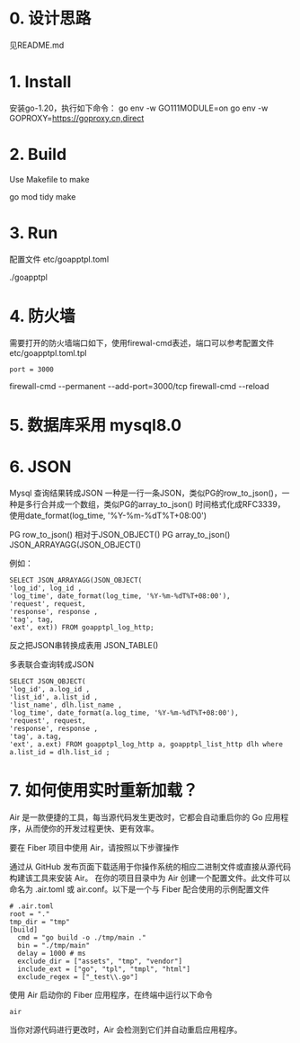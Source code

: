 # 0. 设计思路

见README.md

# 1. Install

安装go-1.20，执行如下命令：
 go env -w GO111MODULE=on
 go env -w GOPROXY=https://goproxy.cn,direct

# 2. Build

Use Makefile to make

go mod tidy
make

# 3. Run

配置文件 etc/goapptpl.toml

./goapptpl

# 4. 防火墙

需要打开的防火墙端口如下，使用firewal-cmd表述，端口可以参考配置文件etc/goapptpl.toml.tpl

	port = 3000

firewall-cmd --permanent --add-port=3000/tcp
firewall-cmd --reload


# 5. 数据库采用 mysql8.0


# 6. JSON

Mysql 查询结果转成JSON
一种是一行一条JSON，类似PG的row_to_json()，一种是多行合并成一个数组，类似PG的array_to_json()
时间格式化成RFC3339，使用date_format(log_time, '%Y-%m-%dT%T+08:00')

PG row_to_json() 相对于JSON_OBJECT()
PG array_to_json() JSON_ARRAYAGG(JSON_OBJECT()

例如：
```
SELECT JSON_ARRAYAGG(JSON_OBJECT(
'log_id', log_id ,
'log_time', date_format(log_time, '%Y-%m-%dT%T+08:00'),
'request', request,
'response', response ,
'tag', tag,
'ext', ext)) FROM goapptpl_log_http;
```

反之把JSON串转换成表用 JSON_TABLE()

多表联合查询转成JSON

```
SELECT JSON_OBJECT(
'log_id', a.log_id ,
'list_id', a.list_id ,
'list_name', dlh.list_name ,
'log_time', date_format(a.log_time, '%Y-%m-%dT%T+08:00'),
'request', request,
'response', response ,
'tag', a.tag,
'ext', a.ext) FROM goapptpl_log_http a, goapptpl_list_http dlh where a.list_id = dlh.list_id ;
```


# 7. 如何使用实时重新加载？
Air 是一款便捷的工具，每当源代码发生更改时，它都会自动重启你的 Go 应用程序，从而使你的开发过程更快、更有效率。

要在 Fiber 项目中使用 Air，请按照以下步骤操作

通过从 GitHub 发布页面下载适用于你操作系统的相应二进制文件或直接从源代码构建该工具来安装 Air。
在你的项目目录中为 Air 创建一个配置文件。此文件可以命名为 .air.toml 或 air.conf。以下是一个与 Fiber 配合使用的示例配置文件

```
# .air.toml
root = "."
tmp_dir = "tmp"
[build]
  cmd = "go build -o ./tmp/main ."
  bin = "./tmp/main"
  delay = 1000 # ms
  exclude_dir = ["assets", "tmp", "vendor"]
  include_ext = ["go", "tpl", "tmpl", "html"]
  exclude_regex = ["_test\\.go"]
```

使用 Air 启动你的 Fiber 应用程序，在终端中运行以下命令

```
air
```

当你对源代码进行更改时，Air 会检测到它们并自动重启应用程序。
